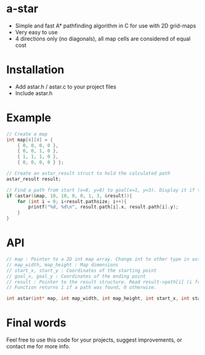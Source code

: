 # a-star
* Simple and fast A* pathfinding algorithm in C for use with 2D grid-maps
* Very easy to use
* 4 directions only (no diagonals), all map cells are considered of equal cost

# Installation
* Add astar.h / astar.c to your project files
* Include astar.h

# Example
```C
// Create a map
int map[4][4] =	{
	{ 0, 0, 0, 0 },
	{ 0, 0, 1, 0 },
	{ 1, 1, 1, 0 },
	{ 0, 0, 0, 0 } };

// Create an astar_result struct to hold the calculated path
astar_result result;

// Find a path from start (x=0, y=0) to goal(x=1, y=3). Display it if the path exists
if (astar(&map, 10, 10, 0, 0, 1, 3, &result)){
	for (int i = 0; i<result.pathsize; i++){
		printf("%d, %d\n", result.path[i].x, result.path[i].y);
	}
}
```

# API

```C
// map : Pointer to a 2D int map array. Change int to other type in astar.h / astar.c if your map don't use integers...
// map_width, map_height : Map dimensions
// start_x, start_y : Coordinates of the starting point
// goal_x, goal_y : Coordinates of the ending point
// result : Pointer to the result structure. Read result->path[i] (i from 0 to result->pathsize-1) to get your path.
// Function returns 1 if a path was found, 0 otherwise.

int astar(int* map, int map_width, int map_height, int start_x, int start_y, int goal_x, int goal_y, astar_result* result);
```

# Final words

Feel free to use this code for your projects, suggest improvements, or contact me for more info.

